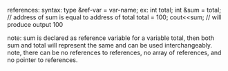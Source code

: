 references:
syntax:  type &ref-var = var-name; 
ex:	int total;
	int &sum = total;		// address of sum is equal to address of total
	total = 100;
	cout<<sum;		// will produce output 100

note: sum is declared as reference variable for a variable total, then both sum and total will represent the same and can be used interchangeably. 	note, there can be no references to references, no array of references, and no pointer to references.



